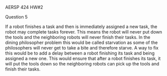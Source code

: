AERSP 424 HW#2

Question 5 


If a robot finishes a task and then is immediately assigned a new task, the robot may complete 
tasks forever. This means the robot will never put down the tools and the neighboring robots will 
never finish their tasks. In the dining philosopher problem this would be called starvation as some 
of the philosophers will never get to take a bite and therefore starve. A way to fix this would be to 
add a delay between a robot finishing its task and being assigned a new one. This would ensure that 
after a robot finishes its task, it will put the tools down so the neighboring robots can pick up the 
tools and finish their tasks. 